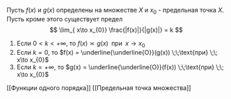 Пусть $f(x)$ и $g(x)$ определены на множестве $X$ и $x_{0}$ - предельная точка $X$. Пусть кроме этого существует предел $$
\lim_{ x\to x_{0}} \frac{|f(x)|}{|g(x)|} = k
$$ 
1. Если $0<k<+\infty$, то $f(x) \asymp g(x) \;\;\text{при} \;\; x\to x_{0}$
2. Если $k=0$, то $f(x) = \underline{\underline{O}}(g(x)) \;\;\text{при} \;\; x\to x_{0}$ 
3. Если $k = +\infty$, то $g(x) = \underline{\underline{O}}(f(x)) \;\;\text{при} \;\; x\to x_{0}$

[[Функции одного порядка]]
[[Предельная точка множества]]

